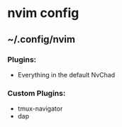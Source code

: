 # nvim config
## ~/.config/nvim

### Plugins:
- Everything in the default NvChad
### Custom Plugins:
- tmux-navigator
- dap
